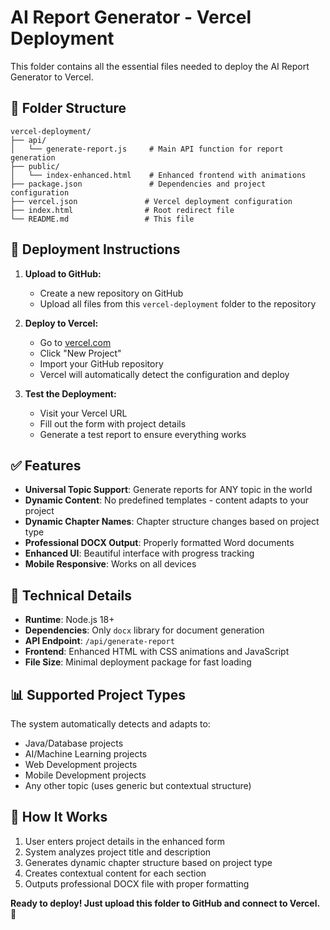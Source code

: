 # AI Report Generator - Vercel Deployment

This folder contains all the essential files needed to deploy the AI Report Generator to Vercel.

## 📁 Folder Structure

```
vercel-deployment/
├── api/
│   └── generate-report.js     # Main API function for report generation
├── public/
│   └── index-enhanced.html    # Enhanced frontend with animations
├── package.json               # Dependencies and project configuration
├── vercel.json               # Vercel deployment configuration
├── index.html                # Root redirect file
└── README.md                 # This file
```

## 🚀 Deployment Instructions

1. **Upload to GitHub:**
   - Create a new repository on GitHub
   - Upload all files from this `vercel-deployment` folder to the repository

2. **Deploy to Vercel:**
   - Go to [vercel.com](https://vercel.com)
   - Click "New Project"
   - Import your GitHub repository
   - Vercel will automatically detect the configuration and deploy

3. **Test the Deployment:**
   - Visit your Vercel URL
   - Fill out the form with project details
   - Generate a test report to ensure everything works

## ✅ Features

- **Universal Topic Support**: Generate reports for ANY topic in the world
- **Dynamic Content**: No predefined templates - content adapts to your project
- **Dynamic Chapter Names**: Chapter structure changes based on project type
- **Professional DOCX Output**: Properly formatted Word documents
- **Enhanced UI**: Beautiful interface with progress tracking
- **Mobile Responsive**: Works on all devices

## 🔧 Technical Details

- **Runtime**: Node.js 18+
- **Dependencies**: Only `docx` library for document generation
- **API Endpoint**: `/api/generate-report`
- **Frontend**: Enhanced HTML with CSS animations and JavaScript
- **File Size**: Minimal deployment package for fast loading

## 📊 Supported Project Types

The system automatically detects and adapts to:
- Java/Database projects
- AI/Machine Learning projects  
- Web Development projects
- Mobile Development projects
- Any other topic (uses generic but contextual structure)

## 🎯 How It Works

1. User enters project details in the enhanced form
2. System analyzes project title and description
3. Generates dynamic chapter structure based on project type
4. Creates contextual content for each section
5. Outputs professional DOCX file with proper formatting

**Ready to deploy! Just upload this folder to GitHub and connect to Vercel.** 🎉